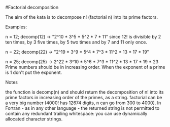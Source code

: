 #Factorial decomposition

The aim of the kata is to decompose n! (factorial n) into its prime factors.

Examples:

n = 12; decomp(12) -> "2^10 * 3^5 * 5^2 * 7 * 11"
since 12! is divisible by 2 ten times, by 3 five times, by 5 two times and by 7 and 11 only once.

n = 22; decomp(22) -> "2^19 * 3^9 * 5^4 * 7^3 * 11^2 * 13 * 17 * 19"

n = 25; decomp(25) -> 2^22 * 3^10 * 5^6 * 7^3 * 11^2 * 13 * 17 * 19 * 23
Prime numbers should be in increasing order. When the exponent of a prime is 1 don't put the exponent.

Notes

the function is decomp(n) and should return the decomposition of n! into its prime factors in increasing order of the primes, as a string.
factorial can be a very big number (4000! has 12674 digits, n can go from 300 to 4000).
In Fortran - as in any other language - the returned string is not permitted to contain any redundant trailing whitespace: you can use dynamically allocated character strings.
